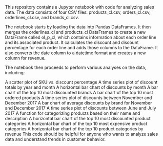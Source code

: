 This repository contains a Jupyter notebook with code for analyzing sales data. The data consists of four CSV files: products_cl.csv, orders_cl.csv, orderlines_cl.csv, and brands_cl.csv.

The notebook starts by loading the data into Pandas DataFrames. It then merges the orderlines_cl and products_cl DataFrames to create a new DataFrame called ol_p_cl, which contains information about each order line and its associated product. It calculates the discount and discount percentage for each order line and adds those columns to the DataFrame. It also converts the date column to a datetime format and creates a new column for revenue.

The notebook then proceeds to perform various analyses on the data, including:

A scatter plot of SKU vs. discount percentage
A time series plot of discount totals by year and month
A horizontal bar chart of discounts by month
A bar chart of the top 10 most discounted brands
A bar chart of the top 10 most ordered products
A time series plot of discounts between November and December 2017
A bar chart of average discounts by brand for November and December 2017
A time series plot of discounts between June and July 2017
A function for categorizing products based on their name and description
A horizontal bar chart of the top 10 most discounted product categories
A horizontal bar chart of the top 10 most expensive product categories
A horizontal bar chart of the top 10 product categories by revenue
This code should be helpful for anyone who wants to analyze sales data and understand trends in customer behavior.
